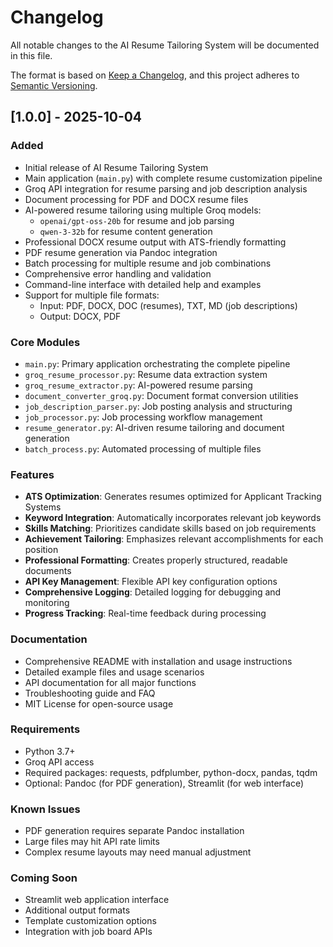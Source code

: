 # Changelog

All notable changes to the AI Resume Tailoring System will be documented in this file.

The format is based on [Keep a Changelog](https://keepachangelog.com/en/1.0.0/),
and this project adheres to [Semantic Versioning](https://semver.org/spec/v2.0.0.html).

## [1.0.0] - 2025-10-04

### Added
- Initial release of AI Resume Tailoring System
- Main application (`main.py`) with complete resume customization pipeline
- Groq API integration for resume parsing and job description analysis
- Document processing for PDF and DOCX resume files
- AI-powered resume tailoring using multiple Groq models:
  - `openai/gpt-oss-20b` for resume and job parsing
  - `qwen-3-32b` for resume content generation
- Professional DOCX resume output with ATS-friendly formatting
- PDF resume generation via Pandoc integration
- Batch processing for multiple resume and job combinations
- Comprehensive error handling and validation
- Command-line interface with detailed help and examples
- Support for multiple file formats:
  - Input: PDF, DOCX, DOC (resumes), TXT, MD (job descriptions)
  - Output: DOCX, PDF

### Core Modules
- `main.py`: Primary application orchestrating the complete pipeline
- `groq_resume_processor.py`: Resume data extraction system
- `groq_resume_extractor.py`: AI-powered resume parsing
- `document_converter_groq.py`: Document format conversion utilities
- `job_description_parser.py`: Job posting analysis and structuring
- `job_processor.py`: Job processing workflow management
- `resume_generator.py`: AI-driven resume tailoring and document generation
- `batch_process.py`: Automated processing of multiple files

### Features
- **ATS Optimization**: Generates resumes optimized for Applicant Tracking Systems
- **Keyword Integration**: Automatically incorporates relevant job keywords
- **Skills Matching**: Prioritizes candidate skills based on job requirements
- **Achievement Tailoring**: Emphasizes relevant accomplishments for each position
- **Professional Formatting**: Creates properly structured, readable documents
- **API Key Management**: Flexible API key configuration options
- **Comprehensive Logging**: Detailed logging for debugging and monitoring
- **Progress Tracking**: Real-time feedback during processing

### Documentation
- Comprehensive README with installation and usage instructions
- Detailed example files and usage scenarios
- API documentation for all major functions
- Troubleshooting guide and FAQ
- MIT License for open-source usage

### Requirements
- Python 3.7+
- Groq API access
- Required packages: requests, pdfplumber, python-docx, pandas, tqdm
- Optional: Pandoc (for PDF generation), Streamlit (for web interface)

### Known Issues
- PDF generation requires separate Pandoc installation
- Large files may hit API rate limits
- Complex resume layouts may need manual adjustment

### Coming Soon
- Streamlit web application interface
- Additional output formats
- Template customization options
- Integration with job board APIs